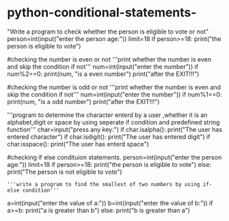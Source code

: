 # python-conditional-statements-
"Write a program to check whether the person is eligible to vote or not"
person=int(input("enter the person age:"))
limit=18
if person>=18:
    print("the person is eligible to vote")

#checking the number is even or not
'''print whether the number is even and skip the condition if not'''
num=int(input("enter the number"))
if num%2==0: print(num, "is a even number")
print("after the EXIT!!!")

#checking the number is odd or not
'''print whether the number is even and skip the condition if not'''
num=int(input("enter the number"))
if num%1==0: print(num, "is a odd number")
print("after the EXIT!!!")


'''program to determine the character enterd by a user ,whether it is an alphabet,digit or space by using seperate if condition and predefined string function'''
char=input("press any key:")
if char.isalpha():
    print("The user has entered character")
    if char.isdigit():
        print("The user has entered digit")
        if char.isspace():
            print("The user has enterd space")


#checking if else condituion statements.
person=int(input("enter the person age:"))
limit=18
if person>=18:
    print("the person is eligible to vote")
else:
    print("The person is not eligible to vote")

    '''write a program to find the smallest of two numbers by using if-else condition'''
a=int(input("enter the value of a:"))
b=int(input("enter the value of b:"))
if a>=b:
    print("a is greater than b")
else:
    print("b is greater than a")



